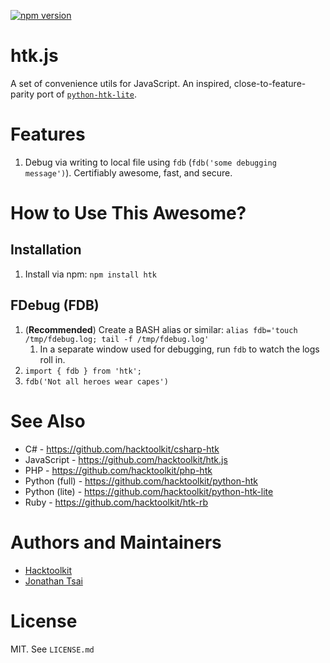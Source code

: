 [![npm version](https://badge.fury.io/js/htk.js.svg)](//npmjs.com/package/htk.js)

# htk.js

A set of convenience utils for JavaScript. An inspired, close-to-feature-parity port of [`python-htk-lite`](https://github.com/hacktoolkit/python-htk-lite).

# Features

1. Debug via writing to local file using `fdb` (`fdb('some debugging message')`). Certifiably awesome, fast, and secure.

# How to Use This Awesome?

## Installation

1. Install via npm: `npm install htk`

## FDebug (FDB)

1. (**Recommended**) Create a BASH alias or similar: `alias fdb='touch /tmp/fdebug.log; tail -f /tmp/fdebug.log'`
    1. In a separate window used for debugging, run `fdb` to watch the logs roll in.
1. `import { fdb } from 'htk';`
1. `fdb('Not all heroes wear capes')`

# See Also

- C# - https://github.com/hacktoolkit/csharp-htk
- JavaScript - https://github.com/hacktoolkit/htk.js
- PHP - https://github.com/hacktoolkit/php-htk
- Python (full) - https://github.com/hacktoolkit/python-htk
- Python (lite) - https://github.com/hacktoolkit/python-htk-lite
- Ruby - https://github.com/hacktoolkit/htk-rb

# Authors and Maintainers

- [Hacktoolkit](https://github.com/hacktoolkit)
- [Jonathan Tsai](https://github.com/jontsai)

# License

MIT. See `LICENSE.md`
